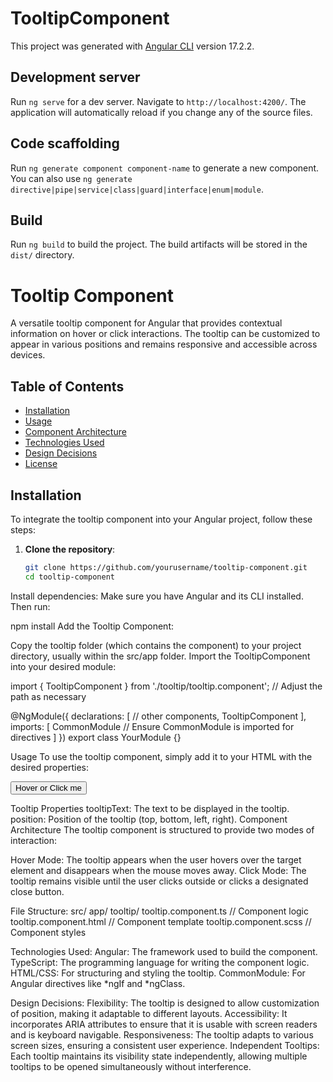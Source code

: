 # TooltipComponent

This project was generated with [Angular CLI](https://github.com/angular/angular-cli) version 17.2.2.

## Development server

Run `ng serve` for a dev server. Navigate to `http://localhost:4200/`. The application will automatically reload if you change any of the source files.

## Code scaffolding

Run `ng generate component component-name` to generate a new component. You can also use `ng generate directive|pipe|service|class|guard|interface|enum|module`.

## Build

Run `ng build` to build the project. The build artifacts will be stored in the `dist/` directory.

# Tooltip Component

A versatile tooltip component for Angular that provides contextual information on hover or click interactions. The tooltip can be customized to appear in various positions and remains responsive and accessible across devices.

## Table of Contents
- [Installation](#installation)
- [Usage](#usage)
- [Component Architecture](#component-architecture)
- [Technologies Used](#technologies-used)
- [Design Decisions](#design-decisions)
- [License](#license)

## Installation

To integrate the tooltip component into your Angular project, follow these steps:

1. **Clone the repository**:
   ```bash
   git clone https://github.com/yourusername/tooltip-component.git
   cd tooltip-component
Install dependencies: Make sure you have Angular and its CLI installed. Then run:


npm install
Add the Tooltip Component:

Copy the tooltip folder (which contains the component) to your project directory, usually within the src/app folder.
Import the TooltipComponent into your desired module:



import { TooltipComponent } from './tooltip/tooltip.component'; // Adjust the path as necessary

@NgModule({
  declarations: [
    // other components,
    TooltipComponent
  ],
  imports: [
    CommonModule // Ensure CommonModule is imported for directives
  ]
})
export class YourModule {}

Usage
To use the tooltip component, simply add it to your HTML with the desired properties:

  <app-tooltip tooltipText="This is a tooltip!" position="top">
    <button>Hover or Click me</button>
  </app-tooltip>

Tooltip Properties
tooltipText: The text to be displayed in the tooltip.
position: Position of the tooltip (top, bottom, left, right).
Component Architecture
The tooltip component is structured to provide two modes of interaction:

Hover Mode: The tooltip appears when the user hovers over the target element and disappears when the mouse moves away.
Click Mode: The tooltip remains visible until the user clicks outside or clicks a designated close button.

File Structure:
src/
  app/
    tooltip/
      tooltip.component.ts   // Component logic
      tooltip.component.html  // Component template
      tooltip.component.scss   // Component styles
      
Technologies Used:
Angular: The framework used to build the component.
TypeScript: The programming language for writing the component logic.
HTML/CSS: For structuring and styling the tooltip.
CommonModule: For Angular directives like *ngIf and *ngClass.

Design Decisions:
Flexibility: The tooltip is designed to allow customization of position, making it adaptable to different layouts.
Accessibility: It incorporates ARIA attributes to ensure that it is usable with screen readers and is keyboard navigable.
Responsiveness: The tooltip adapts to various screen sizes, ensuring a consistent user experience.
Independent Tooltips: Each tooltip maintains its visibility state independently, allowing multiple tooltips to be opened simultaneously without interference.
